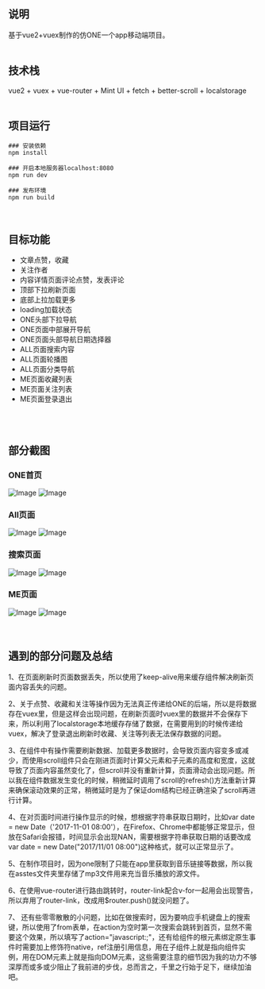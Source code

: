 ## 说明

基于vue2+vuex制作的仿ONE一个app移动端项目。
<br/>
<br/>

## 技术栈

vue2 + vuex + vue-router + Mint UI + fetch + better-scroll + localstorage
<br/>
<br/>

## 项目运行

```
### 安装依赖
npm install

### 开启本地服务器localhost:8080
npm run dev

### 发布环境
npm run build

```
<br/>

## 目标功能

- 文章点赞，收藏
- 关注作者
- 内容详情页面评论点赞，发表评论
- 顶部下拉刷新页面
- 底部上拉加载更多
- loading加载状态
- ONE头部下拉导航
- ONE页面中部展开导航
- ONE页面头部导航日期选择器
- ALL页面搜索内容
- ALL页面轮播图
- ALL页面分类导航
- ME页面收藏列表
- ME页面关注列表
- ME页面登录退出
<br/>
<br/>

## 部分截图

### ONE首页

![Image](https://github.com/A1man/vue-project/blob/master/src/assets/effect/ONE.jpg)
![Image](https://github.com/A1man/vue-project/blob/master/src/assets/effect/ONE.gif)

### All页面

![Image](https://github.com/A1man/vue-project/blob/master/src/assets/effect/ALL.jpg)
![Image](https://github.com/A1man/vue-project/blob/master/src/assets/effect/ALL.gif)



### 搜索页面

![Image](https://github.com/A1man/vue-project/blob/master/src/assets/effect/search.jpg)
![Image](https://github.com/A1man/vue-project/blob/master/src/assets/effect/search.gif)

### ME页面

![Image](https://github.com/A1man/vue-project/blob/master/src/assets/effect/ME.jpg)
![Image](https://github.com/A1man/vue-project/blob/master/src/assets/effect/ME.gif)
<br/>
<br/>
<br/>

## 遇到的部分问题及总结

1、在页面刷新时页面数据丢失，所以使用了keep-alive用来缓存组件解决刷新页面内容丢失的问题。

2、关于点赞、收藏和关注等操作因为无法真正传递给ONE的后端，所以是将数据存在vuex里，但是这样会出现问题，在刷新页面时vuex里的数据并不会保存下来，所以利用了localstorage本地缓存存储了数据，在需要用到的时候传递给vuex，解决了登录退出刷新时收藏、关注等列表无法保存数据的问题。

3、在组件中有操作需要刷新数据、加载更多数据时，会导致页面内容变多或减少，而使用scroll组件只会在刚进页面时计算父元素和子元素的高度和宽度，这就导致了页面内容虽然变化了，但scroll并没有重新计算，页面滑动会出现问题。所以我在组件数据发生变化的时候，稍微延时调用了scroll的refresh()方法重新计算来确保滚动效果的正常，稍微延时是为了保证dom结构已经正确渲染了scroll再进行计算。

4、在对页面时间进行操作显示的时候，想根据字符串获取日期时，比如var date = new Date（'2017-11-01 08:00'），在Firefox、Chrome中都能够正常显示，但放在Safari会报错，时间显示会出现NAN，需要根据字符串获取日期的话要改成var date = new Date("2017/11/01 08:00")这种格式，就可以正常显示了。  

5、在制作项目时，因为one限制了只能在app里获取到音乐链接等数据，所以我在asstes文件夹里存储了mp3文件用来充当音乐播放的源文件。

6、在使用vue-router进行路由跳转时，router-link配合v-for一起用会出现警告，所以弃用了router-link，改成用$router.push()就没问题了。

7、 还有些零零散散的小问题，比如在做搜索时，因为要响应手机键盘上的搜索键，所以使用了from表单，在action为空时第一次搜索会跳转到首页，显然不需要这个效果，所以填写了action="javascript:;"，还有给组件的根元素绑定原生事件时需要加上修饰符native，ref注册引用信息，用在子组件上就是指向组件实例，用在DOM元素上就是指向DOM元素，这些需要注意的细节因为我的功力不够深厚而或多或少阻止了我前进的步伐，总而言之，千里之行始于足下，继续加油吧。